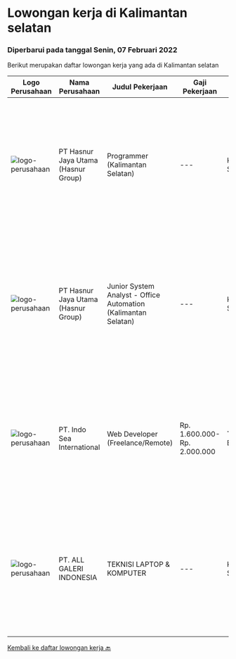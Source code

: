 
  # Lowongan kerja di Kalimantan selatan

  ### Diperbarui pada tanggal Senin, 07 Februari 2022

  Berikut merupakan daftar lowongan kerja yang ada di Kalimantan selatan

  |Logo Perusahaan | Nama Perusahaan | Judul Pekerjaan | Gaji Pekerjaan | Lokasi | Deskripsi | Tanggal diunggah | Pranala |
  | -------------- | --------------- | --------------- | --------- | --------- | -------------- | ------- | ----------- |
  |![logo-perusahaan](https://image-service-cdn.seek.com.au/ce6f66b5ddea48c0961eddc201a535616844de99/ee4dce1061f3f616224767ad58cb2fc751b8d2dc)|PT Hasnur Jaya Utama (Hasnur Group)|Programmer (Kalimantan Selatan)|---|Kalimantan Selatan|Job Descriptions: Develops code and creates customized applications to enhance product based on business needs Investigates and resolves matters of...|Rabu, 02 Februari 2022|https://www.jobstreet.co.id/id/job/programmer-kalimantan-selatan-3766811?token=0~a0deaea9-23bb-494d-93c4-c6e1b2292585&sectionRank=1&jobId=jobstreet-id-job-3766811|
|![logo-perusahaan](https://image-service-cdn.seek.com.au/ce6f66b5ddea48c0961eddc201a535616844de99/ee4dce1061f3f616224767ad58cb2fc751b8d2dc)|PT Hasnur Jaya Utama (Hasnur Group)|Junior System Analyst - Office Automation (Kalimantan Selatan)|---|Kalimantan Selatan|Job Requirements: Pendidikan min. S1 Teknik Komputer, Teknik Informatika, Ilmu Komputer. Fresh Graduate dipersilahkan melamar. Memiliki kemampuan...|Senin, 31 Januari 2022|https://www.jobstreet.co.id/id/job/junior-system-analyst-office-automation-kalimantan-selatan-3774470?token=0~a0deaea9-23bb-494d-93c4-c6e1b2292585&sectionRank=2&jobId=jobstreet-id-job-3774470|
|![logo-perusahaan](https://image-service-cdn.seek.com.au/f3e9e056cf9e5d61df3fe8a9c8d5285ff828536c/ee4dce1061f3f616224767ad58cb2fc751b8d2dc)|PT. Indo Sea International|Web Developer (Freelance/Remote)|Rp. 1.600.000-Rp. 2.000.000|Tanah Bumbu|Kualifikasi : Usia maksimal 30 Tahun Pendidikan minimal D3/S1 Teknik Informatika / Sistem Informatika / Manajemen Informatika / Ilmu Komputer...|Senin, 31 Januari 2022|https://www.jobstreet.co.id/id/job/web-developer-freelance-remote-3774265?token=0~a0deaea9-23bb-494d-93c4-c6e1b2292585&sectionRank=3&jobId=jobstreet-id-job-3774265|
|![logo-perusahaan](https://us.123rf.com/450wm/pavelstasevich/pavelstasevich1811/pavelstasevich181101027/112815900-stock-vector-no-image-available-icon-flat-vector.jpg?ver=6)|PT. ALL GALERI INDONESIA|TEKNISI LAPTOP & KOMPUTER|---|Kalimantan Selatan|KUALIFIKASI : Mengerti Trouble Shooting pada Windows &amp; Software Bisa install Windows &amp; Linux Mengerti Perbaikan Hardware, elektronika Umur...|Kamis, 27 Januari 2022|https://www.jobstreet.co.id/id/job/teknisi-laptop-komputer-3772324?token=0~a0deaea9-23bb-494d-93c4-c6e1b2292585&sectionRank=4&jobId=jobstreet-id-job-3772324|


  [Kembali ke daftar lowongan kerja 🔙](../README.md#daftar-lowongan-kerja)
  